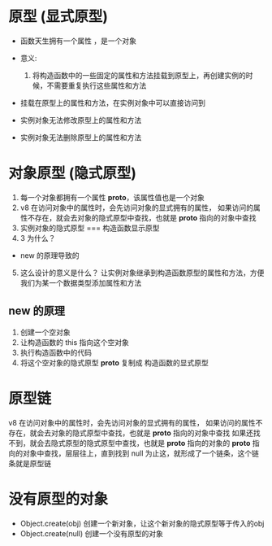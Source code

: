 # 原型 (显式原型)
-  函数天生拥有一个属性 ，是一个对象
- 意义:
  1. 将构造函数中的一些固定的属性和方法挂载到原型上，再创建实例的时候，不需要重复执行这些属性和方法

- 挂载在原型上的属性和方法，在实例对象中可以直接访问到

- 实例对象无法修改原型上的属性和方法
- 实例对象无法删除原型上的属性和方法

# 对象原型 (隐式原型)
1. 每一个对象都拥有一个属性 __proto__，该属性值也是一个对象
2. v8 在访问对象中的属性时，会先访问对象的显式拥有的属性，
   如果访问的属性不存在，就会去对象的隐式原型中查找，也就是 __proto__ 指向的对象中查找
3. 实例对象的隐式原型 === 构造函数显示原型
4. 3 为什么？
  - new 的原理导致的
5.  这么设计的意义是什么？
  让实例对象继承到构造函数原型的属性和方法，方便我们为某一个数据类型添加属性和方法

## new 的原理
1. 创建一个空对象
2. 让构造函数的 this 指向这个空对象
3. 执行构造函数中的代码
4. 将这个空对象的隐式原型 __proto__ 复制成 构造函数的显式原型

# 原型链 
  v8 在访问对象中的属性时，会先访问对象的显式拥有的属性，
  如果访问的属性不存在，就会去对象的隐式原型中查找，也就是 __proto__ 指向的对象中查找
  如果还找不到，就会去隐式原型的隐式原型中查找，也就是 __proto__ 指向的对象的 __proto__ 指向的对象中查找，层层往上，直到找到 null 为止这，就形成了一个链条，这个链条就是原型链

  # 没有原型的对象
  - Object.create(obj) 创建一个新对象，让这个新对象的隐式原型等于传入的obj
  - Object.create(null) 创建一个没有原型的对象